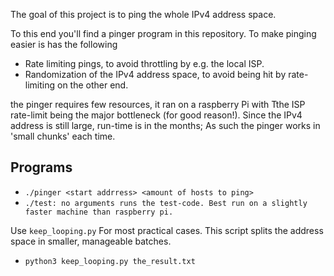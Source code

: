 The goal of this project is to ping the whole IPv4 address space.

To this end you'll find a  pinger program in this repository. To make pinging easier is has the following
 - Rate limiting pings, to avoid throttling by e.g. the local ISP.
 - Randomization of the IPv4 address space, to avoid being hit by rate-limiting on the other end.

the pinger requires few resources, it ran on a raspberry Pi with Tthe ISP rate-limit being the major bottleneck (for good reason!).
Since the IPv4 address is still large, run-time is in the months; As such the pinger works in 'small chunks' each time.


Programs
---

- `./pinger <start addrress> <amount of hosts to ping>`
- `./test: no arguments runs the test-code. Best run on a slightly faster machine than raspberry pi.`

Use `keep_looping.py` For most practical cases. This script splits the address space in smaller, manageable 
batches. 
  - `python3 keep_looping.py the_result.txt` 

